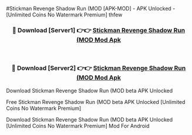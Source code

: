#Stickman Revenge Shadow Run (MOD [APK-MOD] - APK Unlocked - [Unlimited Coins No Watermark Premium] thfew



<div align="center">

<h3>🔴 Download [Server1] 👉👉 <a href="https://momento.my/?title=Stickman_Revenge_Shadow_Run_(MOD">Stickman Revenge Shadow Run (MOD Mod Apk</a></h3><br>

<h3>🔴 Download [Server2] 👉👉 <a href="https://momento.my/?title=Stickman_Revenge_Shadow_Run_(MOD">Stickman Revenge Shadow Run (MOD Mod Apk</a></h3>
</div>



Download Stickman Revenge Shadow Run (MOD beta APK Unlocked

Free Stickman Revenge Shadow Run (MOD beta APK Unlocked [Unlimited Coins No Watermark Premium]

Download Stickman Revenge Shadow Run (MOD beta APK Unlocked [Unlimited Coins No Watermark Premium] Mod For Android
